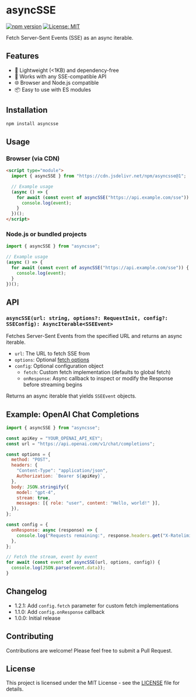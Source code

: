 # asyncSSE

[![npm version](https://img.shields.io/npm/v/asyncsse.svg)](https://www.npmjs.com/package/asyncsse)
[![License: MIT](https://img.shields.io/badge/License-MIT-yellow.svg)](https://opensource.org/licenses/MIT)

Fetch Server-Sent Events (SSE) as an async iterable.

## Features

- 🚀 Lightweight (<1KB) and dependency-free
- 🔄 Works with any SSE-compatible API
- 🌐 Browser and Node.js compatible
- 📦 Easy to use with ES modules

## Installation

```bash
npm install asyncsse
```

## Usage

### Browser (via CDN)

```html
<script type="module">
  import { asyncSSE } from "https://cdn.jsdelivr.net/npm/asyncsse@1";

  // Example usage
  (async () => {
    for await (const event of asyncSSE("https://api.example.com/sse")) {
      console.log(event);
    }
  })();
</script>
```

### Node.js or bundled projects

```javascript
import { asyncSSE } from "asyncsse";

// Example usage
(async () => {
  for await (const event of asyncSSE("https://api.example.com/sse")) {
    console.log(event);
  }
})();
```

## API

### `asyncSSE(url: string, options?: RequestInit, config?: SSEConfig): AsyncIterable<SSEEvent>`

Fetches Server-Sent Events from the specified URL and returns an async iterable.

- `url`: The URL to fetch SSE from
- `options`: Optional [fetch options](https://developer.mozilla.org/en-US/docs/Web/API/fetch#parameters)
- `config`: Optional configuration object
  - `fetch`: Custom fetch implementation (defaults to global fetch)
  - `onResponse`: Async callback to inspect or modify the Response before streaming begins

Returns an async iterable that yields `SSEEvent` objects.

## Example: OpenAI Chat Completions

```javascript
import { asyncSSE } from "asyncsse";

const apiKey = "YOUR_OPENAI_API_KEY";
const url = "https://api.openai.com/v1/chat/completions";

const options = {
  method: "POST",
  headers: {
    "Content-Type": "application/json",
    Authorization: `Bearer ${apiKey}`,
  },
  body: JSON.stringify({
    model: "gpt-4",
    stream: true,
    messages: [{ role: "user", content: "Hello, world!" }],
  }),
};

const config = {
  onResponse: async (response) => {
    console.log("Requests remaining:", response.headers.get("X-Ratelimit-Remaining-Requests"));
  },
};

// Fetch the stream, event by event
for await (const event of asyncSSE(url, options, config)) {
  console.log(JSON.parse(event.data));
}
```

## Changelog

- 1.2.1: Add `config.fetch` parameter for custom fetch implementations
- 1.1.0: Add `config.onResponse` callback
- 1.0.0: Initial release

## Contributing

Contributions are welcome! Please feel free to submit a Pull Request.

## License

This project is licensed under the MIT License - see the [LICENSE](LICENSE) file for details.
